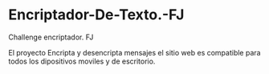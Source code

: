 # Encriptador-De-Texto.-FJ
Challenge encriptador. FJ

El proyecto Encripta y desencripta mensajes el sitio web es compatible para todos los dipositivos moviles y de escritorio.
